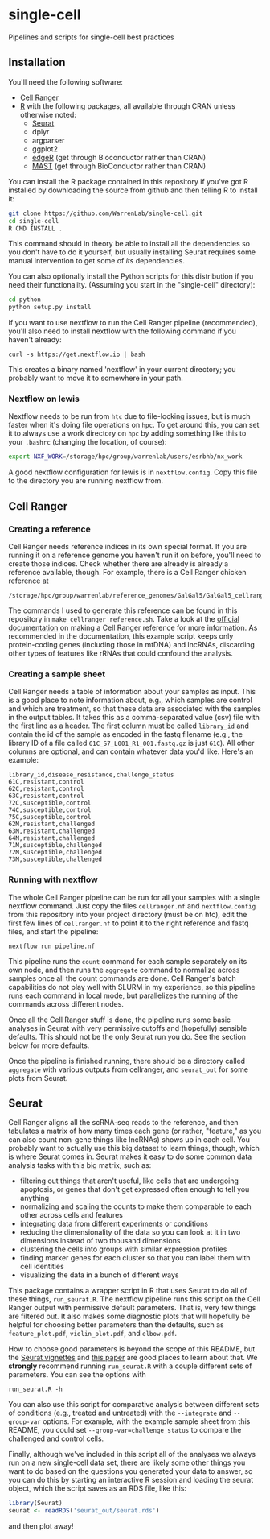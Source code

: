 # single-cell
Pipelines and scripts for single-cell best practices

## Installation
You'll need the following software:
* [Cell Ranger](https://support.10xgenomics.com/single-cell-gene-expression/software/pipelines/latest/installation)
* [R](https://www.r-project.org/) with the following packages, all available
  through CRAN unless otherwise noted:
    - [Seurat](https://satijalab.org/seurat/install.html)
    - dplyr
    - argparser
    - ggplot2
    - [edgeR](https://bioconductor.org/packages/release/bioc/html/edgeR.html)
      (get through Bioconductor rather than CRAN)
    - [MAST](https://github.com/RGLab/MAST) (get through BioConductor
      rather than CRAN)

You can install the R package contained in this repository if you've got R
installed by downloading the source from github and then telling R to install
it:
```bash
git clone https://github.com/WarrenLab/single-cell.git
cd single-cell
R CMD INSTALL .
```
This command should in theory be able to install all the dependencies so you
don't have to do it yourself, but usually installing Seurat requires some manual
intervention to get some of _its_ dependencies.

You can also optionally install the Python scripts for this distribution if you
need their functionality. (Assuming you start in the "single-cell" directory):
```bash
cd python
python setup.py install
```

If you want to use nextflow to run the Cell Ranger pipeline (recommended),
you'll also need to install nextflow with the following command if you haven't
already:
```
curl -s https://get.nextflow.io | bash
```
This creates a binary named 'nextflow' in your current directory; you probably
want to move it to somewhere in your path.

### Nextflow on lewis
Nextflow needs to be run from `htc` due to file-locking issues, but is much
faster when it's doing file operations on `hpc`. To get around this, you can set
it to always use a work directory on `hpc` by adding something like this to your
`.bashrc` (changing the location, of course):
```bash
export NXF_WORK=/storage/hpc/group/warrenlab/users/esrbhb/nx_work
```
A good nextflow configuration for lewis is in `nextflow.config`. Copy this file
to the directory you are running nextflow from.

## Cell Ranger
### Creating a reference
Cell Ranger needs reference indices in its own special format. If you are
running it on a reference genome you haven't run it on before, you'll need to
create those indices. Check whether there are already is already a reference
available, though. For example, there is a Cell Ranger chicken reference at
```
/storage/hpc/group/warrenlab/reference_genomes/GalGal5/GalGal5_cellranger
```
The commands I used to generate this reference can be found in this repository
in `make_cellranger_reference.sh`. Take a look at the
[official documentation](https://support.10xgenomics.com/single-cell-gene-expression/software/pipelines/latest/advanced/references)
on making a Cell Ranger reference for more information. As recommended in the
documentation, this example script keeps only protein-coding genes (including
those in mtDNA) and lncRNAs, discarding other types of features like rRNAs that
could confound the analysis.

### Creating a sample sheet
Cell Ranger needs a table of information about your samples as input. This is a
good place to note information about, e.g., which samples are control and which
are treatment, so that these data are associated with the samples in the output
tables. It takes this as a comma-separated value (csv) file with the first line
as a header. The first column must be called `library_id` and contain the id
of the sample as encoded in the fastq filename (e.g., the library ID of a file
called `61C_S7_L001_R1_001.fastq.gz` is just `61C`). All other columns are
optional, and can contain whatever data you'd like. Here's an example:
```
library_id,disease_resistance,challenge_status
61C,resistant,control
62C,resistant,control
63C,resistant,control
72C,susceptible,control
74C,susceptible,control
75C,susceptible,control
62M,resistant,challenged
63M,resistant,challenged
64M,resistant,challenged
71M,susceptible,challenged
72M,susceptible,challenged
73M,susceptible,challenged
```

### Running with nextflow
The whole Cell Ranger pipeline can be run for all your samples with a single
nextflow command. Just copy the files `cellranger.nf` and `nextflow.config` from
this repository into your project directory (must be on htc), edit the first few
lines of `cellranger.nf` to point it to the right reference and fastq files,
and start the pipeline:
```
nextflow run pipeline.nf
```
This pipeline runs the `count` command for each sample separately on its own
node, and then runs the `aggregate` command to normalize across samples once
all the count commands are done. Cell Ranger's batch capabilities do not play
well with SLURM in my experience, so this pipeline runs each command in local
mode, but parallelizes the running of the commands across different nodes.

Once all the Cell Ranger stuff is done, the pipeline runs some basic analyses
in Seurat with very permissive cutoffs and (hopefully) sensible defaults. This
should not be the only Seurat run you do. See the section below for more
defaults.

Once the pipeline is finished running, there should be a directory called
`aggregate` with various outputs from cellranger, and `seurat_out` for some
plots from Seurat.

## Seurat
Cell Ranger aligns all the scRNA-seq reads to the reference, and then tabulates
a matrix of how many times each gene (or rather, "feature," as you can also
count non-gene things like lncRNAs) shows up in each cell. You probably want to
actually use this big dataset to learn things, though, which is where Seurat
comes in. Seurat makes it easy to do some common data analysis tasks with this
big matrix, such as:
* filtering out things that aren't useful, like cells that are undergoing
  apoptosis, or genes that don't get expressed often enough to tell you anything
* normalizing and scaling the counts to make them comparable to each other
  across cells and features
* integrating data from different experiments or conditions
* reducing the dimensionality of the data so you can look at it in two
  dimensions instead of two thousand dimensions
* clustering the cells into groups with similar expression profiles
* finding marker genes for each cluster so that you can label them with cell
  identities
* visualizing the data in a bunch of different ways

This package contains a wrapper script in R that uses Seurat to do all of these
things, `run_seurat.R`. The nextflow pipeline runs this script on the Cell
Ranger output with permissive default parameters. That is, very few things are
filtered out. It also makes some diagnostic plots that will hopefully be helpful
for choosing better parameters than the defaults, such as `feature_plot.pdf`,
`violin_plot.pdf`, and `elbow.pdf`.

How to choose good parameters is beyond the scope of this README, but the
[Seurat vignettes](https://satijalab.org/seurat/vignettes.html) and
[this paper](https://www.embopress.org/doi/10.15252/msb.20188746) are good
places to learn about that. We **strongly** recommend running `run_seurat.R`
with a couple different sets of parameters. You can see the options with
```
run_seurat.R -h
```
You can also use this script for comparative analysis between different sets
of conditions (e.g., treated and untreated) with the `--integrate` and
`--group-var` options. For example, with the example sample sheet from this
README, you could set `--group-var=challenge_status` to compare the challenged
and control cells.

Finally, although we've included in this script all of the analyses we always
run on a new single-cell data set, there are likely some other things you want
to do based on the questions you generated your data to answer, so you can do
this by starting an interactive R session and loading the seurat object, which
the script saves as an RDS file, like this:
```R
library(Seurat)
seurat <- readRDS('seurat_out/seurat.rds')
```
and then plot away!
